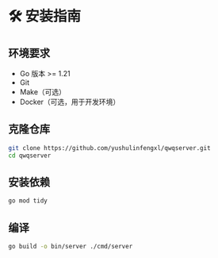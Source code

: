 # 🛠 安装指南

## 环境要求
- Go 版本 >= 1.21
- Git
- Make（可选）
- Docker（可选，用于开发环境）

## 克隆仓库
```bash
git clone https://github.com/yushulinfengxl/qwqserver.git
cd qwqserver
```

## 安装依赖
```bash
go mod tidy
```

## 编译
```bash
go build -o bin/server ./cmd/server
```
